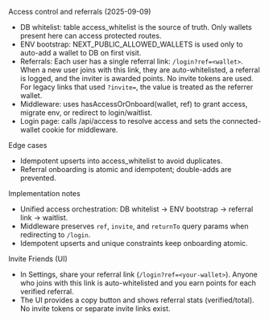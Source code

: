 Access control and referrals (2025-09-09)


- DB whitelist: table access_whitelist is the source of truth. Only wallets present here can access protected routes.
- ENV bootstrap: NEXT_PUBLIC_ALLOWED_WALLETS is used only to auto-add a wallet to DB on first visit.
- Referrals: Each user has a single referral link: `/login?ref=<wallet>`. When a new user joins with this link, they are auto-whitelisted, a referral is logged, and the inviter is awarded points. No invite tokens are used. For legacy links that used `?invite=`, the value is treated as the referrer wallet.
- Middleware: uses hasAccessOrOnboard(wallet, ref) to grant access, migrate env, or redirect to login/waitlist.
- Login page: calls /api/access to resolve access and sets the connected-wallet cookie for middleware.


Edge cases
- Idempotent upserts into access_whitelist to avoid duplicates.
- Referral onboarding is atomic and idempotent; double-adds are prevented.


Implementation notes
- Unified access orchestration: DB whitelist → ENV bootstrap → referral link → waitlist.
- Middleware preserves `ref`, `invite`, and `returnTo` query params when redirecting to `/login`.
- Idempotent upserts and unique constraints keep onboarding atomic.


Invite Friends (UI)
- In Settings, share your referral link (`/login?ref=<your-wallet>`). Anyone who joins with this link is auto-whitelisted and you earn points for each verified referral.
- The UI provides a copy button and shows referral stats (verified/total). No invite tokens or separate invite links exist.
